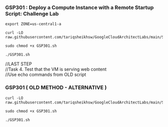 ### GSP301 :  Deploy a Compute Instance with a Remote Startup Script: Challenge Lab 

```
export ZONE=us-central1-a
```

```
curl -LO raw.githubusercontent.com/tariqsheikhsw/GoogleCloudArchitectLabs/main/Solutions/GSP301.sh

sudo chmod +x GSP301.sh

./GSP301.sh
```

//LAST STEP   
//Task 4. Test that the VM is serving web content  
//Use echo commands from OLD script  

### GSP301 ( OLD METHOD - ALTERNATIVE )

```
curl -LO raw.githubusercontent.com/tariqsheikhsw/GoogleCloudArchitectLabs/main/Solutions/GSP301.sh

sudo chmod +x GSP301.sh

./GSP301.sh
```
